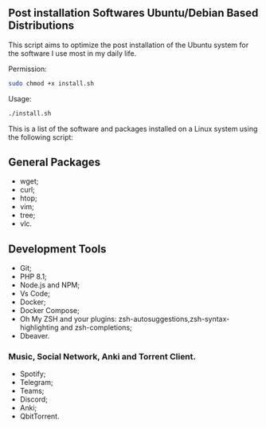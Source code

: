 ## Post installation Softwares Ubuntu/Debian Based Distributions
This script aims to optimize the post installation of the Ubuntu system for the software I use most in my daily life.

Permission: 
```sh
sudo chmod +x install.sh
```
Usage: 
```sh
./install.sh
```
This is a list of the software and packages installed on a Linux system using the following script:

## General Packages
- wget;
- curl;
- htop;
- vim;
- tree;
- vlc.

## Development Tools
- Git;
- PHP 8.1;
- Node.js and NPM;
- Vs Code;
- Docker;
- Docker Compose;
- Oh My ZSH and your plugins: zsh-autosuggestions,zsh-syntax-highlighting and zsh-completions;
- Dbeaver.

### Music, Social Network, Anki and Torrent Client.
- Spotify;
- Telegram;
- Teams;
- Discord;
- Anki;
- QbitTorrent.
